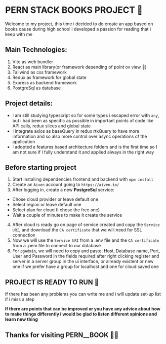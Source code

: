 # PERN STACK BOOKS PROJECT 📔

Welcome to my project, this time i decided to do create an app based on books cause during high school i developed a passion for reading that i keep with me

## Main Technologies:

1. Vite as web bundler
2. React as main library(or framework depending of point ov view 🧐)
3. Tailwind as css framework
4. Redux as framework for global state
5. Express as backend framework
6. PostgreSql as database

## Project details:

- I am still studying typescript so for some types i escaped error with `any`, but i had been as specific as possible in important points of code like API calls, redux slices and global state
- I integrate axios as baseQuery in redux rtkQuery to have more information and so also more control over async operations of the application
- I adopted a features based architecture folders and is the first time so I am not sure if I fully understand it and applied always in the right way

## Before starting project

1. Start installing dependencies frontend and backend with `npm install`
2. Create an `Aiven` account going to `https://aiven.io/`
3. After logging in, create a new **PostgreSql** service:

- Chose cloud provider or leave default one
- Select region or leave default one
- Select plan for cloud (I chose the free one)
- Wait a couple of minutes to make it create the service

4. After cloud is ready go on page of service created and copy the `Service URI`, and download the `CA certificate` that we will need for SSL connection
5. Now we will use the `Service URI` from a .env file and the `CA certificate` from a .pem file to connect to our database
6. For `pgAdmin`, we will need to copy and paste: Host, Database name, Port, User and Password in the fields required after right clicking register and server in a server group in the ui interface, or already existent or new one if we prefer have a group for localhost and one for cloud saved one

## PROJECT IS READY TO RUN 🎉

If there has been any problems you can write me and i will update set-up list if i miss a step

**If there are points that can be improved or you have any advice about how to make things differently i would be glad to listen different opinions and learn new thing**

## Thanks for visiting PERN\_\_BOOK ✌🏼
